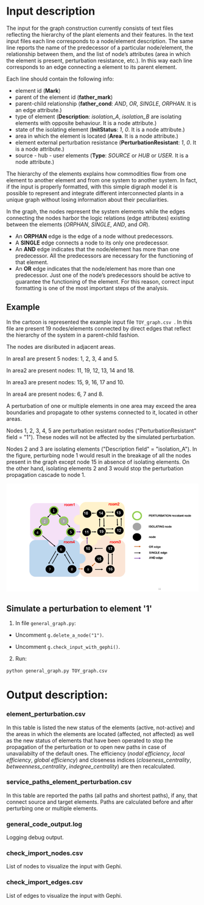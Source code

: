 # Input description

The input for the graph construction currently 
consists of text files reflecting the hierarchy of
the plant elements and their features.
In the text input files each line corresponds 
to a node/element description. 
The same line reports the name of the predecessor 
of a particular node/element, 
the relationship between them, and the list of 
node’s attributes (area in which the element is 
present, perturbation resistance, etc.).
In this way each line corresponds to an edge
connecting a element to its parent element.

Each line should contain the following info:
- element id (**Mark**)
- parent of the element id (**father_mark**)
- parent-child relationship 
(**father_cond**: *AND*, *OR*, *SINGLE*, *ORPHAN*. It is an edge attribute.)
- type of element 
(**Description**: *isolation_A*, *isolation_B* are isolating elements 
with opposite behaviour. It is a node attribute.)
- state of the isolating element 
(**InitStatus**: *1*, *0*. It is a node attribute.)
- area in which the element is located 
(**Area**. It is a node attribute.)
- element external perturbation resistance 
(**PerturbationResistant**: *1*, *0*. It is a node attribute.)
- source - hub - user elements 
(**Type**: *SOURCE* or *HUB* or *USER*. It is a node attribute.)

The hierarchy of the elements explains how commodities
flow from one element to another element
and from one system to another system. 
In fact, if the input is properly formatted, with this
simple digraph model it is possible to represent and 
integrate different interconnected plants
in a unique graph without losing information about 
their peculiarities. 

In the graph, the nodes represent the system elements 
while the edges connecting the nodes harbor the logic 
relations (edge attributes) existing between the elements 
(*ORPHAN*, *SINGLE*, *AND*, and *OR*).
- An **ORPHAN** edge is the edge of a node without predecessors.
- A **SINGLE** edge connects a node to its only one predecessor.
- An **AND** edge indicates that the node/element 
has more than one predecessor. All the predecessors are 
necessary for the functioning of that element.
- An **OR** edge indicates that the node/element has 
more than one predecessor. Just one of the node’s 
predecessors should be active to guarantee the functioning 
of the element.
For this reason, correct input formatting 
is one of the most important steps of the analysis.

## Example

In the cartoon is represented the example input file `TOY_graph.csv `.
In this file are present 19 nodes/elements connected by
direct edges that reflect the hierarchy of the system 
in a parent-child fashion.

The nodes are disributed in adjacent areas.

In area1 are present 5 nodes: 1, 2, 3, 4 and 5.

In area2 are present nodes: 11, 19, 12, 13, 14 and 18.

In area3 are present nodes: 15, 9, 16, 17 and 10.

In area4 are present nodes: 6, 7 and 8.

A perturbation of one or multiple elements in one area
may exceed the area boundaries and propagate
to other systems connected to it, located in other
areas. 

Nodes 1, 2, 3, 4, 5 are perturbation resistant nodes 
("PerturbationResistant" field = "1").
These nodes will not be affected by the simulated
perturbation.

Nodes 2 and 3 are isolating elements ("Description field" =
"isolation_A"). In the figure, perturbing node 1 would result 
in the breakage of all the nodes present in the graph except 
node 15 in absence of isolating elements. On the other hand, 
isolating elements 2 and 3 would stop the perturbation propagation
cascade to node 1.

![](TOY_graph.png)

## Simulate a perturbation to element '1' 

1. In file `general_graph.py`:

* Uncomment `g.delete_a_node("1")`.

* Uncomment `g.check_input_with_gephi()`.

2. Run:

 `python general_graph.py TOY_graph.csv `


# Output description:

### element_perturbation.csv

In this table is listed the new status of the elements 
(active, not-active) and the areas in which the elements 
are located (affected, not affected) as well as the new status
of elements that have been operated to stop the 
propagation of the perturbation or to open new paths
in case of unavailabilty of the default ones. 
The efficiency (*nodal efficiency*, *local efficiency*, *global efficiency*)
and closeness indices (*closeness_centrality*, *betweenness_centrality*, 
*indegree_centrality*) are then recalculated.

### service_paths_element_perturbation.csv

In this table are reported the paths (all paths and shortest paths), if any, 
that connect source and target elements.
Paths are calculated before and after perturbing one or multiple elements.

### general_code_output.log

Logging debug output.

### check_import_nodes.csv

List of nodes to visualize the input with Gephi.

### check_import_edges.csv

List of edges to visualize the input with Gephi.

